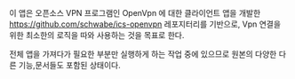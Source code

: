 이 앱은 오픈소스 VPN 프로그램인 OpenVpn 에 대한 클라이언트 앱을 개발한 https://github.com/schwabe/ics-openvpn 레포지터리를 기반으로, Vpn 연결을 위한 최소한의 로직을 따와 사용하는 것을 목표로 한다.

전체 앱을 가져다가 필요한 부분만 실행하게 하는 작업 중에 있으므로 원본의 다양한 다른 기능,문서들도 포함된 상태이다.
